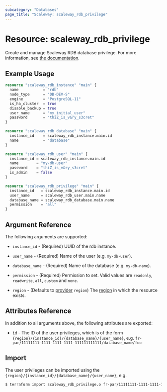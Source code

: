 ```yaml
---
subcategory: "Databases"
page_title: "Scaleway: scaleway_rdb_privilege"
---
```


# Resource: scaleway_rdb_privilege

Create and manage Scaleway RDB database privilege.
For more information, see [the documentation](https://developers.scaleway.com/en/products/rdb/api/#user-and-permissions).

## Example Usage

```terraform
resource "scaleway_rdb_instance" "main" {
  name           = "rdb"
  node_type      = "DB-DEV-S"
  engine         = "PostgreSQL-11"
  is_ha_cluster  = true
  disable_backup = true
  user_name      = "my_initial_user"
  password       = "thiZ_is_v&ry_s3cret"
}

resource "scaleway_rdb_database" "main" {
  instance_id    = scaleway_rdb_instance.main.id
  name           = "database"
}

resource "scaleway_rdb_user" "main" {
  instance_id = scaleway_rdb_instance.main.id
  name        = "my-db-user"
  password    = "thiZ_is_v&ry_s3cret"
  is_admin    = false
}

resource "scaleway_rdb_privilege" "main" {
  instance_id   = scaleway_rdb_instance.main.id
  user_name     = scaleway_rdb_user.main.name
  database_name = scaleway_rdb_database.main.name
  permission    = "all"
}
```

## Argument Reference

The following arguments are supported:

- `instance_id` - (Required) UUID of the rdb instance.

- `user_name` - (Required) Name of the user (e.g. `my-db-user`).

- `database_name` - (Required) Name of the database (e.g. `my-db-name`).

- `permission` - (Required) Permission to set. Valid values are `readonly`, `readwrite`, `all`, `custom` and `none`.

- `region` - (Defaults to [provider](../index.md#region) `region`) The [region](../guides/regions_and_zones.md#regions) in which the resource exists.

## Attributes Reference

In addition to all arguments above, the following attributes are exported:

- `id` - The ID of the user privileges, which is of the form `{region}/{instance_id}/{database_name}/{user_name}`, e.g. `fr-par/11111111-1111-1111-1111-111111111111/database_name/foo`

## Import

The user privileges can be imported using the `{region}/{instance_id}/{database_name}/{user_name}`, e.g.

```bash
$ terraform import scaleway_rdb_privilege.o fr-par/11111111-1111-1111-1111-111111111111/database_name/foo
```
